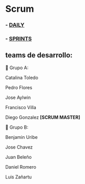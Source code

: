 # Scrum

### - [DAILY](daily/README.md)
### - [SPRINTS](sprints/README.md)

## teams de desarrollo:

📜 Grupo A:

Catalina Toledo

Pedro Flores 

Jose Aylwin

Francisco Villa

Diego Gonzalez **[SCRUM MASTER]**


📜 Grupo B:

Benjamin Uribe 

Jose Chavez 

Juan Beleño 

Daniel Romero 

Luis Zañartu
